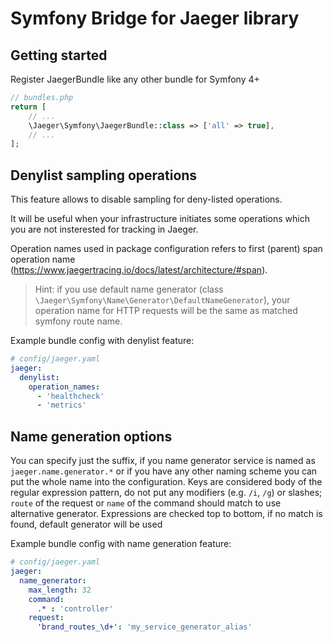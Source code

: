 # Symfony Bridge for Jaeger library

## Getting started

Register JaegerBundle like any other bundle for Symfony 4+

```php
// bundles.php
return [
    // ...
    \Jaeger\Symfony\JaegerBundle::class => ['all' => true],
    // ...
];
```

## Denylist sampling operations 

This feature allows to disable sampling for deny-listed operations.

It will be useful when your infrastructure initiates some operations which you are
not insterested for tracking in Jaeger.

Operation names used in package configuration refers to first (parent) span operation name
(https://www.jaegertracing.io/docs/latest/architecture/#span).

> Hint: if you use default name generator (class `\Jaeger\Symfony\Name\Generator\DefaultNameGenerator`),
> your operation name for HTTP requests will be the same as matched symfony route name.

Example bundle config with denylist feature:

```yaml
# config/jaeger.yaml
jaeger:
  denylist:
    operation_names:
      - 'healthcheck'
      - 'metrics'
```


## Name generation options

You can specify just the suffix, if you name generator service is named as `jaeger.name.generator.*` or if you have any other naming scheme you can put the whole name into the configuration.
Keys are considered body of the regular expression pattern, do not put any modifiers (e.g. `/i`, `/g`) or slashes; `route` of the request or `name` of the command should match to use alternative generator.
Expressions are checked top to bottom, if no match is found, default generator will be used

Example bundle config with name generation feature:

```yaml
# config/jaeger.yaml
jaeger:
  name_generator:
    max_length: 32
    command:  
      .* : 'controller'
    request:
      'brand_routes_\d+': 'my_service_generator_alias'
```
